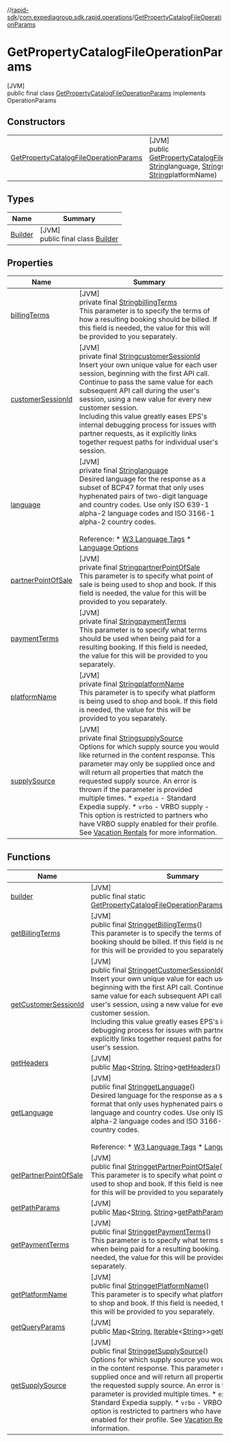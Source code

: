 //[rapid-sdk](../../../index.md)/[com.expediagroup.sdk.rapid.operations](../index.md)/[GetPropertyCatalogFileOperationParams](index.md)

# GetPropertyCatalogFileOperationParams

[JVM]\
public final class [GetPropertyCatalogFileOperationParams](index.md) implements OperationParams

## Constructors

| | |
|---|---|
| [GetPropertyCatalogFileOperationParams](-get-property-catalog-file-operation-params.md) | [JVM]<br>public [GetPropertyCatalogFileOperationParams](index.md)[GetPropertyCatalogFileOperationParams](-get-property-catalog-file-operation-params.md)([String](https://docs.oracle.com/javase/8/docs/api/java/lang/String.html)customerSessionId, [String](https://docs.oracle.com/javase/8/docs/api/java/lang/String.html)language, [String](https://docs.oracle.com/javase/8/docs/api/java/lang/String.html)supplySource, [String](https://docs.oracle.com/javase/8/docs/api/java/lang/String.html)billingTerms, [String](https://docs.oracle.com/javase/8/docs/api/java/lang/String.html)partnerPointOfSale, [String](https://docs.oracle.com/javase/8/docs/api/java/lang/String.html)paymentTerms, [String](https://docs.oracle.com/javase/8/docs/api/java/lang/String.html)platformName) |

## Types

| Name | Summary |
|---|---|
| [Builder](-builder/index.md) | [JVM]<br>public final class [Builder](-builder/index.md) |

## Properties

| Name | Summary |
|---|---|
| [billingTerms](index.md#1380269822%2FProperties%2F700308213) | [JVM]<br>private final [String](https://docs.oracle.com/javase/8/docs/api/java/lang/String.html)[billingTerms](index.md#1380269822%2FProperties%2F700308213)<br>This parameter is to specify the terms of how a resulting booking should be billed. If this field is needed, the value for this will be provided to you separately. |
| [customerSessionId](index.md#2043239837%2FProperties%2F700308213) | [JVM]<br>private final [String](https://docs.oracle.com/javase/8/docs/api/java/lang/String.html)[customerSessionId](index.md#2043239837%2FProperties%2F700308213)<br>Insert your own unique value for each user session, beginning with the first API call. Continue to pass the same value for each subsequent API call during the user's session, using a new value for every new customer session.<br> Including this value greatly eases EPS's internal debugging process for issues with partner requests, as it explicitly links together request paths for individual user's session. |
| [language](index.md#118184818%2FProperties%2F700308213) | [JVM]<br>private final [String](https://docs.oracle.com/javase/8/docs/api/java/lang/String.html)[language](index.md#118184818%2FProperties%2F700308213)<br>Desired language for the response as a subset of BCP47 format that only uses hyphenated pairs of two-digit language and country codes. Use only ISO 639-1 alpha-2 language codes and ISO 3166-1 alpha-2 country codes. <br><br>Reference: * [W3 Language Tags](https://www.w3.org/International/articles/language-tags/) * [Language Options](https://developers.expediagroup.com/docs/rapid/resources/reference/language-options) |
| [partnerPointOfSale](index.md#1717239748%2FProperties%2F700308213) | [JVM]<br>private final [String](https://docs.oracle.com/javase/8/docs/api/java/lang/String.html)[partnerPointOfSale](index.md#1717239748%2FProperties%2F700308213)<br>This parameter is to specify what point of sale is being used to shop and book. If this field is needed, the value for this will be provided to you separately. |
| [paymentTerms](index.md#1376635209%2FProperties%2F700308213) | [JVM]<br>private final [String](https://docs.oracle.com/javase/8/docs/api/java/lang/String.html)[paymentTerms](index.md#1376635209%2FProperties%2F700308213)<br>This parameter is to specify what terms should be used when being paid for a resulting booking. If this field is needed, the value for this will be provided to you separately. |
| [platformName](index.md#2004039020%2FProperties%2F700308213) | [JVM]<br>private final [String](https://docs.oracle.com/javase/8/docs/api/java/lang/String.html)[platformName](index.md#2004039020%2FProperties%2F700308213)<br>This parameter is to specify what platform is being used to shop and book. If this field is needed, the value for this will be provided to you separately. |
| [supplySource](index.md#-1529578848%2FProperties%2F700308213) | [JVM]<br>private final [String](https://docs.oracle.com/javase/8/docs/api/java/lang/String.html)[supplySource](index.md#-1529578848%2FProperties%2F700308213)<br>Options for which supply source you would like returned in the content response. This parameter may only be supplied once and will return all properties that match the requested supply source. An error is thrown if the parameter is provided multiple times.   * `expedia` - Standard Expedia supply.   * `vrbo` - VRBO supply - This option is restricted to partners who have VRBO supply enabled for their profile. See [Vacation Rentals](https://developers.expediagroup.com/docs/rapid/lodging/vacation-rentals) for more information. |

## Functions

| Name | Summary |
|---|---|
| [builder](builder.md) | [JVM]<br>public final static [GetPropertyCatalogFileOperationParams.Builder](-builder/index.md)[builder](builder.md)() |
| [getBillingTerms](get-billing-terms.md) | [JVM]<br>public final [String](https://docs.oracle.com/javase/8/docs/api/java/lang/String.html)[getBillingTerms](get-billing-terms.md)()<br>This parameter is to specify the terms of how a resulting booking should be billed. If this field is needed, the value for this will be provided to you separately. |
| [getCustomerSessionId](get-customer-session-id.md) | [JVM]<br>public final [String](https://docs.oracle.com/javase/8/docs/api/java/lang/String.html)[getCustomerSessionId](get-customer-session-id.md)()<br>Insert your own unique value for each user session, beginning with the first API call. Continue to pass the same value for each subsequent API call during the user's session, using a new value for every new customer session.<br> Including this value greatly eases EPS's internal debugging process for issues with partner requests, as it explicitly links together request paths for individual user's session. |
| [getHeaders](get-headers.md) | [JVM]<br>public [Map](https://docs.oracle.com/javase/8/docs/api/java/util/Map.html)&lt;[String](https://docs.oracle.com/javase/8/docs/api/java/lang/String.html), [String](https://docs.oracle.com/javase/8/docs/api/java/lang/String.html)&gt;[getHeaders](get-headers.md)() |
| [getLanguage](get-language.md) | [JVM]<br>public final [String](https://docs.oracle.com/javase/8/docs/api/java/lang/String.html)[getLanguage](get-language.md)()<br>Desired language for the response as a subset of BCP47 format that only uses hyphenated pairs of two-digit language and country codes. Use only ISO 639-1 alpha-2 language codes and ISO 3166-1 alpha-2 country codes. <br><br>Reference: * [W3 Language Tags](https://www.w3.org/International/articles/language-tags/) * [Language Options](https://developers.expediagroup.com/docs/rapid/resources/reference/language-options) |
| [getPartnerPointOfSale](get-partner-point-of-sale.md) | [JVM]<br>public final [String](https://docs.oracle.com/javase/8/docs/api/java/lang/String.html)[getPartnerPointOfSale](get-partner-point-of-sale.md)()<br>This parameter is to specify what point of sale is being used to shop and book. If this field is needed, the value for this will be provided to you separately. |
| [getPathParams](get-path-params.md) | [JVM]<br>public [Map](https://docs.oracle.com/javase/8/docs/api/java/util/Map.html)&lt;[String](https://docs.oracle.com/javase/8/docs/api/java/lang/String.html), [String](https://docs.oracle.com/javase/8/docs/api/java/lang/String.html)&gt;[getPathParams](get-path-params.md)() |
| [getPaymentTerms](get-payment-terms.md) | [JVM]<br>public final [String](https://docs.oracle.com/javase/8/docs/api/java/lang/String.html)[getPaymentTerms](get-payment-terms.md)()<br>This parameter is to specify what terms should be used when being paid for a resulting booking. If this field is needed, the value for this will be provided to you separately. |
| [getPlatformName](get-platform-name.md) | [JVM]<br>public final [String](https://docs.oracle.com/javase/8/docs/api/java/lang/String.html)[getPlatformName](get-platform-name.md)()<br>This parameter is to specify what platform is being used to shop and book. If this field is needed, the value for this will be provided to you separately. |
| [getQueryParams](get-query-params.md) | [JVM]<br>public [Map](https://docs.oracle.com/javase/8/docs/api/java/util/Map.html)&lt;[String](https://docs.oracle.com/javase/8/docs/api/java/lang/String.html), [Iterable](https://docs.oracle.com/javase/8/docs/api/java/lang/Iterable.html)&lt;[String](https://docs.oracle.com/javase/8/docs/api/java/lang/String.html)&gt;&gt;[getQueryParams](get-query-params.md)() |
| [getSupplySource](get-supply-source.md) | [JVM]<br>public final [String](https://docs.oracle.com/javase/8/docs/api/java/lang/String.html)[getSupplySource](get-supply-source.md)()<br>Options for which supply source you would like returned in the content response. This parameter may only be supplied once and will return all properties that match the requested supply source. An error is thrown if the parameter is provided multiple times.   * `expedia` - Standard Expedia supply.   * `vrbo` - VRBO supply - This option is restricted to partners who have VRBO supply enabled for their profile. See [Vacation Rentals](https://developers.expediagroup.com/docs/rapid/lodging/vacation-rentals) for more information. |
